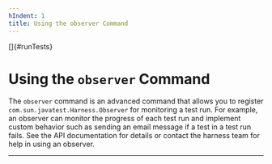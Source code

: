 ```yaml
---
hIndent: 1
title: Using the observer Command
---
```


[]{#runTests}

# Using the `observer` Command

The `observer` command is an advanced command that allows you to register
`com.sun.javatest.Harness.Observer` for monitoring a test run. For example, an observer can monitor
the progress of each test run and implement custom behavior such as sending an email message if a
test in a test run fails. See the API documentation for details or contact the harness team for help
in using an observer.

----------------------------------------------------------------------------------------------------



